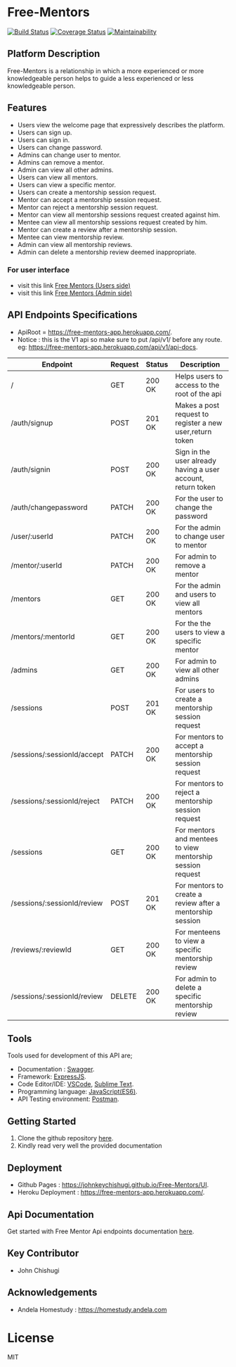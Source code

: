 # Free-Mentors

[![Build Status](https://travis-ci.com/johnkeychishugi/Free-Mentors.svg?branch=develop)](https://travis-ci.com/johnkeychishugi/Free-Mentors)
[![Coverage Status](https://coveralls.io/repos/github/johnkeychishugi/Free-Mentors/badge.svg?branch=develop)](https://coveralls.io/github/johnkeychishugi/Free-Mentors?branch=develop)
[![Maintainability](https://api.codeclimate.com/v1/badges/777fc7958611cff542ab/maintainability)](https://codeclimate.com/github/johnkeychishugi/Free-Mentors/maintainability)

## Platform Description

Free-Mentors is a relationship in which a more experienced or more knowledgeable person helps to guide a less experienced or less knowledgeable person.

## Features

- Users view the welcome page that expressively describes the platform.
- Users can sign up.
- Users can sign in.
- Users can change password.
- Admins can change user to mentor.
- Admins can remove a mentor.
- Admin can view all other admins.
- Users can view all mentors.
- Users can view a specific mentor.
- Users can create a mentorship session request.
- Mentor can accept a mentorship session request.
- Mentor can reject a mentorship session request.
- Mentor can view all mentorship sessions request created against him.
- Mentee can view all mentorship sessions request created by him.
- Mentor can create a review after a mentorship session.
- Mentee can view mentorship review.
- Admin can view all mentorship reviews.
- Admin can delete a mentorship review deemed inappropriate.

 ### For user interface

- visit this link [Free Mentors (Users side)](https://johnkeychishugi.github.io/Free-Mentors/UI)
- visit this link [Free Mentors (Admin side)](https://johnkeychishugi.github.io/Free-Mentors/UI/admin)

## API Endpoints Specifications

- ApiRoot = https://free-mentors-app.herokuapp.com/.
- Notice  : this is the V1 api so make sure to put /api/v1/ before any route. eg: https://free-mentors-app.herokuapp.com/api/v1/api-docs.

| Endpoint | Request | Status | Description |
| --- | --- | --- | --- |
| / | GET | 200 OK | Helps users to access to the root of the api |
| /auth/signup | POST | 201 OK | Makes a post request to register a new user,return token |
| /auth/signin | POST | 200 OK | Sign in the user already having a user account, return token |
| /auth/changepassword | PATCH | 200 OK | For the user to change the password  |
| /user/:userId | PATCH | 200 OK | For the admin to change user to mentor |
| /mentor/:userId | PATCH | 200 OK | For admin to remove a mentor |
| /mentors | GET | 200 OK | For the admin and users to view all mentors |
| /mentors/:mentorId | GET | 200 OK | For the the users to view a specific mentor |
| /admins | GET | 200 OK | For admin to view all other admins |
| /sessions | POST | 201 OK | For users to create a mentorship session request |
| /sessions/:sessionId/accept | PATCH | 200 OK | For mentors to accept a mentorship session request |
| /sessions/:sessionId/reject | PATCH | 200 OK | For mentors to reject a mentorship session request |
| /sessions | GET | 200 OK | For mentors and mentees to view  mentorship session request |
| /sessions/:sessionId/review | POST | 201 OK | For mentors to create a review after a mentorship session|
| /reviews/:reviewId | GET | 200 OK | For menteens to view a specific mentorship review |
| /sessions/:sessionId/review | DELETE | 200 OK | For admin to delete a specific mentorship review |

## Tools

Tools used for development of this API are;
- Documentation : [Swagger](https://swagger.io/).
- Framework: [ExpressJS](http://expressjs.com/).
- Code Editor/IDE: [VSCode](https://code.visualstudio.com), [Sublime Text](https://www.sublimetext.com/).
- Programming language: [JavaScript(ES6)](https://developer.mozilla.org/en-US/docs/Web/JavaScript/).
- API Testing environment: [Postman](https://www.getpostman.com).

## Getting Started

1. Clone the github repository [here](https://github.com/johnkeychishugi/Free-Mentors). 
2. Kindly read very well the provided documentation

## Deployment

- Github Pages : https://johnkeychishugi.github.io/Free-Mentors/UI.
- Heroku Deployment : https://free-mentors-app.herokuapp.com/.

## Api Documentation

Get started with Free Mentor Api endpoints documentation [here](https://free-mentors-app.herokuapp.com/api/v1/api-docs).

## Key Contributor

- John Chishugi

## Acknowledgements

- Andela Homestudy : https://homestudy.andela.com

# License

MIT